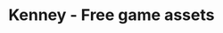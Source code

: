 ---
title: "Kenney - Free game assets"
url: https://www.kenney.nl/assets
image: 1669816341000.png
tags: ["design","3d","game"]
description: "collection of creative commons (0) 3d assets from games"
---